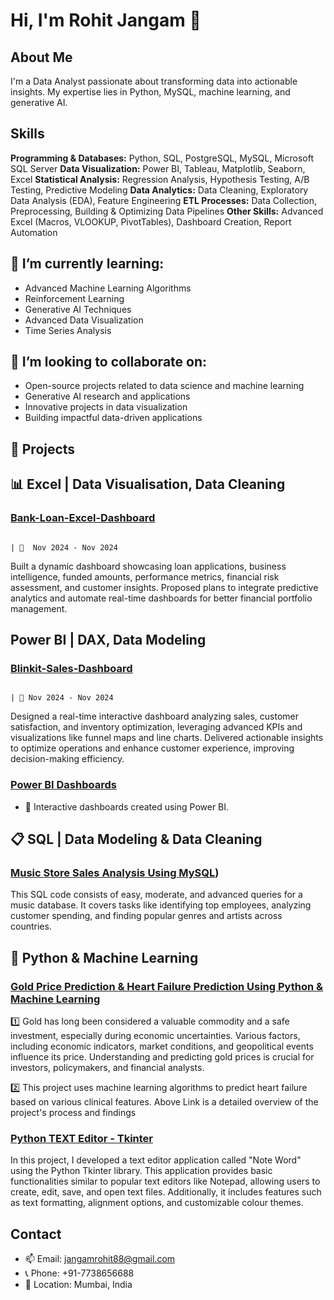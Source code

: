 # Hi, I'm Rohit Jangam 👋

## About Me
I'm a Data Analyst passionate about transforming data into actionable insights. My expertise lies in Python, MySQL, machine learning, and generative AI.

## Skills
**Programming & Databases:** Python, SQL, PostgreSQL, MySQL, Microsoft SQL Server
**Data Visualization:** Power BI, Tableau, Matplotlib, Seaborn, Excel
**Statistical Analysis:** Regression Analysis, Hypothesis Testing, A/B Testing, Predictive Modeling
**Data Analytics:** Data Cleaning, Exploratory Data Analysis (EDA), Feature Engineering
**ETL Processes:** Data Collection, Preprocessing, Building & Optimizing Data Pipelines
**Other Skills:** Advanced Excel (Macros, VLOOKUP, PivotTables), Dashboard Creation, Report Automation

## 🌱 I’m currently learning:
- Advanced Machine Learning Algorithms
- Reinforcement Learning
- Generative AI Techniques
- Advanced Data Visualization
- Time Series Analysis

## 👯 I’m looking to collaborate on:
- Open-source projects related to data science and machine learning
- Generative AI research and applications
- Innovative projects in data visualization
- Building impactful data-driven applications

## 🚀 Projects

## 📊 Excel | Data Visualisation, Data Cleaning
### [Bank-Loan-Excel-Dashboard ]([Bank-Loan-Excel-Dashboard](https://github.com/RohitGovindJangam/Bank-Loan-Excel-Dashboard))
                                                                                    | 📅  Nov 2024 - Nov 2024
Built a dynamic dashboard showcasing loan applications, business intelligence, funded amounts, performance metrics, financial risk assessment, and customer insights.
Proposed plans to integrate predictive analytics and automate real-time dashboards for better financial portfolio management.


## Power BI | DAX, Data Modeling 
### [Blinkit-Sales-Dashboard](https://github.com/RohitGovindJangam/Blinkit-Sales-Dashboard)
                                                                                    | 📅 Nov 2024 - Nov 2024
Designed a real-time interactive dashboard analyzing sales, customer satisfaction, and inventory optimization, leveraging advanced KPIs and visualizations like funnel maps and line charts.
Delivered actionable insights to optimize operations and enhance customer experience, improving decision-making efficiency.

### [Power BI Dashboards](https://github.com/RohitGovindJangam/PowerBI_Projects)
* 🌟 Interactive dashboards created using Power BI.


## 📋 SQL | Data Modeling & Data Cleaning
### [Music Store Sales Analysis Using MySQL](https://github.com/RohitGovindJangam/SQl_Projects))
This SQL code consists of easy, moderate, and advanced queries for a music database. It covers tasks like identifying top employees, analyzing customer spending, and finding popular genres and artists across countries.


## 🤖 Python & Machine Learning
### [Gold Price Prediction & Heart Failure Prediction Using Python & Machine Learning](https://github.com/RohitGovindJangam/Machine-Learning)
1️⃣ Gold has long been considered a valuable commodity and a safe investment, especially during economic uncertainties. Various factors, including economic indicators, market conditions, and geopolitical events influence its price. Understanding and predicting gold prices is crucial for investors, policymakers, and financial analysts.

2️⃣ This project uses machine learning algorithms to predict heart failure based on various clinical features. Above Link is a detailed overview of the project's process and findings

### [Python TEXT Editor - Tkinter](https://github.com/RohitGovindJangam/Python_projects)
In this project, I developed a text editor application called "Note Word" using the Python Tkinter library. This application provides basic functionalities similar to popular text editors like Notepad, allowing users to create, edit, save, and open text files. Additionally, it includes features such as text formatting, alignment options, and customizable colour themes.

## Contact
- 📫 Email: [jangamrohit88@gmail.com](mailto:jangamrohit88@gmail.com)
- 📞 Phone: +91-7738656688
- 📍 Location: Mumbai, India
